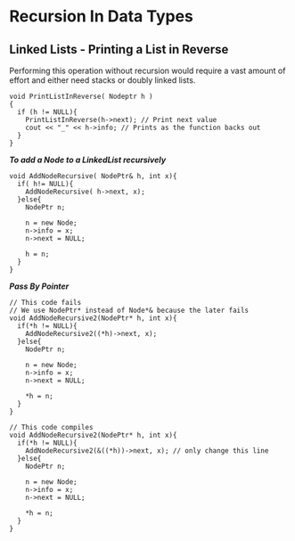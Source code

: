 # Recursion In Data Types #


## Linked Lists - Printing a List in Reverse ##
Performing this operation without recursion would require a vast amount of effort and either need stacks or doubly linked lists.

    void PrintListInReverse( Nodeptr h )
    {
      if (h != NULL){
        PrintListInReverse(h->next); // Print next value
        cout << "_" << h->info; // Prints as the function backs out
      }
    }

_**To add a Node to a LinkedList recursively**_

    void AddNodeRecursive( NodePtr& h, int x){
      if( h!= NULL){
        AddNodeRecursive( h->next, x);
      }else{
        NodePtr n;

        n = new Node;
        n->info = x;
        n->next = NULL;

        h = n;
      }
    }

_**Pass By Pointer**_

    // This code fails
    // We use NodePtr* instead of Node*& because the later fails
    void AddNodeRecursive2(NodePtr* h, int x){
      if(*h != NULL){
        AddNodeRecursive2((*h)->next, x);
      }else{
        NodePtr n;

        n = new Node;
        n->info = x;
        n->next = NULL;

        *h = n;
      }
    }

    // This code compiles
    void AddNodeRecursive2(NodePtr* h, int x){
      if(*h != NULL){
        AddNodeRecursive2(&((*h))->next, x); // only change this line
      }else{
        NodePtr n;

        n = new Node;
        n->info = x;
        n->next = NULL;

        *h = n;
      }
    }
